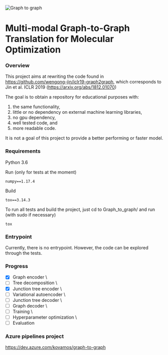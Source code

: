 ![Graph to graph](https://github.com/kovanostra/graph-to-graph/workflows/Graph%20to%20graph/badge.svg)

# Multi-modal Graph-to-Graph Translation for Molecular Optimization

### Overview

This project aims at rewriting the code found in https://github.com/wengong-jin/iclr19-graph2graph, which corresponds to Jin et al. ICLR 2019 (https://arxiv.org/abs/1812.01070)

The goal is to obtain a repository for educational purposes with:
1. the same functionality, 
2. little or no dependency on external machine learning libraries,
3. no gpu dependency,
4. well tested code, and 
5. more readable code.

It is not a goal of this project to provide a better performing or faster model.

### Requirements
Python 3.6 

Run (only for tests at the moment)
```
numpy==1.17.4
```

Build
```
tox==3.14.3
```
To run all tests and build the project, just cd to Graph_to_graph/ and run (with sudo if necessary)
```
tox
```

### Entrypoint

Currently, there is no entrypoint. However, the code can be explored through the tests.


### Progress

-[x] Graph encoder \
-[ ] Tree decomposition \
-[x] Junction tree encoder \
-[ ] Variational autoencoder \
-[ ] Junction tree decoder \
-[ ] Graph decoder \
-[ ] Training \
-[ ] Hyperparameter optimization \
-[ ] Evaluation 

### Azure pipelines project

https://dev.azure.com/kovamos/graph-to-graph

